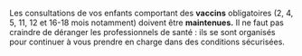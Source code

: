 Les consultations de vos enfants comportant des 
**vaccins** obligatoires (2, 4, 5, 11, 12 et 16-18 mois notamment) 
doivent être **maintenues.** Il ne faut pas craindre de déranger 
les professionnels de santé : ils se sont organisés pour continuer 
à vous prendre en charge dans des conditions sécurisées.
